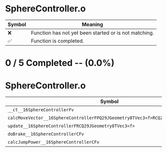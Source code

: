 # SphereController.o
| Symbol | Meaning 
| ------------- | ------------- 
| :x: | Function has not yet been started or is not matching. 
| :white_check_mark: | Function is completed. 


# 0 / 5 Completed -- (0.0%)
# SphereController.o
| Symbol | Decompiled? |
| ------------- | ------------- |
| `__ct__16SphereControllerFv` | :x: |
| `calcMoveVector__16SphereControllerFPQ29JGeometry8TVec3<f>RCQ29JGeometry8TVec3<f>` | :x: |
| `update__16SphereControllerFRCQ29JGeometry8TVec3<f>` | :x: |
| `doBrake__16SphereControllerCFv` | :x: |
| `calcJumpPower__16SphereControllerCFv` | :x: |
